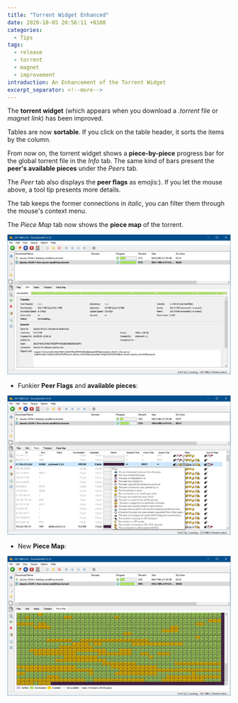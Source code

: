 ```yaml
---
title: "Torrent Widget Enhanced"
date: 2020-10-05 20:56:11 +0100
categories:
  - Tips
tags:
  - release
  - torrent
  - magnet
  - improvement
introduction: An Enhancement of the Torrent Widget
excerpt_separator: <!--more-->
---
```


The **torrent widget** (which appears when you download a *.torrent* file or *magnet link*) has been improved.

Tables are now **sortable**. If you click on the table header, it sorts the items by the column.

From now on, the torrent widget shows a **piece-by-piece** progress bar for the global torrent file in the *Info* tab. The same kind of bars present the **peer's available pieces** under the *Peers* tab.

The *Peer* tab also displays the **peer flags** as emojis:). If you let the mouse above, a tool tip presents more details.

The tab keeps the former connections in *italic*, you can filter them through the mouse's context menu.

The *Piece Map* tab now shows the **piece map** of the torrent. 

<!--more-->

![Torrent Improved](/assets/images/2.1/torrent_01.png)

- Funkier **Peer Flags** and **available pieces**:

![Peer Flags](/assets/images/2.1/torrent_02.png)

- New **Piece Map**:

![Piece Map](/assets/images/2.1/torrent_03.png)
